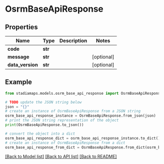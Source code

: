 # OsrmBaseApiResponse


## Properties

Name | Type | Description | Notes
------------ | ------------- | ------------- | -------------
**code** | **str** |  | 
**message** | **str** |  | [optional] 
**data_version** | **str** |  | [optional] 

## Example

```python
from stadiamaps.models.osrm_base_api_response import OsrmBaseApiResponse

# TODO update the JSON string below
json = "{}"
# create an instance of OsrmBaseApiResponse from a JSON string
osrm_base_api_response_instance = OsrmBaseApiResponse.from_json(json)
# print the JSON string representation of the object
print(OsrmBaseApiResponse.to_json())

# convert the object into a dict
osrm_base_api_response_dict = osrm_base_api_response_instance.to_dict()
# create an instance of OsrmBaseApiResponse from a dict
osrm_base_api_response_from_dict = OsrmBaseApiResponse.from_dict(osrm_base_api_response_dict)
```
[[Back to Model list]](../README.md#documentation-for-models) [[Back to API list]](../README.md#documentation-for-api-endpoints) [[Back to README]](../README.md)


